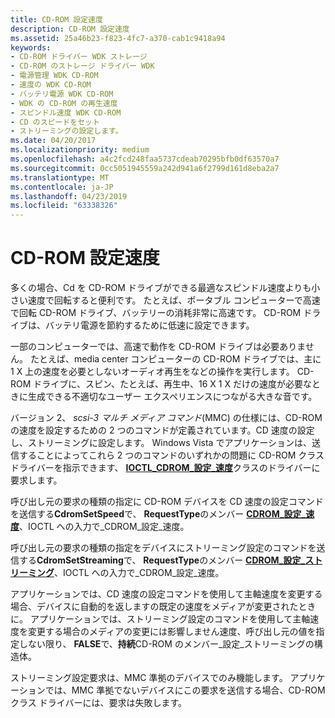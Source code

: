 ```yaml
---
title: CD-ROM 設定速度
description: CD-ROM 設定速度
ms.assetid: 25a46b23-f823-4fc7-a370-cab1c9418a94
keywords:
- CD-ROM ドライバー WDK ストレージ
- CD-ROM のストレージ ドライバー WDK
- 電源管理 WDK CD-ROM
- 速度の WDK CD-ROM
- バッテリ電源 WDK CD-ROM
- WDK の CD-ROM の再生速度
- スピンドル速度 WDK CD-ROM
- CD のスピードをセット
- ストリーミングの設定します。
ms.date: 04/20/2017
ms.localizationpriority: medium
ms.openlocfilehash: a4c2fcd248faa5737cdeab70295bfb0df63570a7
ms.sourcegitcommit: 0cc5051945559a242d941a6f2799d161d8eba2a7
ms.translationtype: MT
ms.contentlocale: ja-JP
ms.lasthandoff: 04/23/2019
ms.locfileid: "63338326"
---
```

# <a name="cd-rom-set-speed"></a>CD-ROM 設定速度


多くの場合、Cd を CD-ROM ドライブができる最適なスピンドル速度よりも小さい速度で回転すると便利です。 たとえば、ポータブル コンピューターで高速で回転 CD-ROM ドライブ、バッテリーの消耗非常に高速です。 CD-ROM ドライブは、バッテリ電源を節約するために低速に設定できます。

一部のコンピューターでは、高速で動作を CD-ROM ドライブは必要ありません。 たとえば、media center コンピューターの CD-ROM ドライブでは、主に 1 X 上の速度を必要としないオーディオ再生をなどの操作を実行します。 CD-ROM ドライブに、スピン、たとえば、再生中、16 X 1 X だけの速度が必要なときに生成できる不適切なユーザー エクスペリエンスにつながる大きな音です。

バージョン 2、 *scsi-3 マルチ メディア コマンド*(MMC) の仕様には、CD-ROM の速度を設定するための 2 つのコマンドが定義されています。CD 速度の設定し、ストリーミングに設定します。 Windows Vista でアプリケーションは、送信することによってこれら 2 つのコマンドのいずれかの問題に CD-ROM クラス ドライバーを指示できます、 [ **IOCTL\_CDROM\_設定\_速度**](https://msdn.microsoft.com/library/windows/hardware/ff559381)クラスのドライバーに要求します。

呼び出し元の要求の種類の指定に CD-ROM デバイスを CD 速度の設定コマンドを送信する**CdromSetSpeed**で、 **RequestType**のメンバー [ **CDROM\_設定\_速度**](https://msdn.microsoft.com/library/windows/hardware/ff551368)、IOCTL への入力で\_CDROM\_設定\_速度。

呼び出し元の要求の種類の指定をデバイスにストリーミング設定のコマンドを送信する**CdromSetStreaming**で、 **RequestType**のメンバー [ **CDROM\_設定\_ストリーミング**](https://msdn.microsoft.com/library/windows/hardware/ff551369)、IOCTL への入力で\_CDROM\_設定\_速度。

アプリケーションでは、CD 速度の設定コマンドを使用して主軸速度を変更する場合、デバイスに自動的を返しますの既定の速度をメディアが変更されたときに。 アプリケーションでは、ストリーミング設定のコマンドを使用して主軸速度を変更する場合のメディアの変更には影響しません速度、呼び出し元の値を指定しない限り、 **FALSE**で、**持続**CD-ROM のメンバー\_設定\_ストリーミングの構造体。

ストリーミング設定要求は、MMC 準拠のデバイスでのみ機能します。 アプリケーションでは、MMC 準拠でないデバイスにこの要求を送信する場合、CD-ROM クラス ドライバーには、要求は失敗します。

 

 




